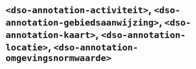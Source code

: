# `<dso-annotation-activiteit>`, `<dso-annotation-gebiedsaanwijzing>`, `<dso-annotation-kaart>`, `<dso-annotation-locatie>`, `<dso-annotation-omgevingsnormwaarde>`

